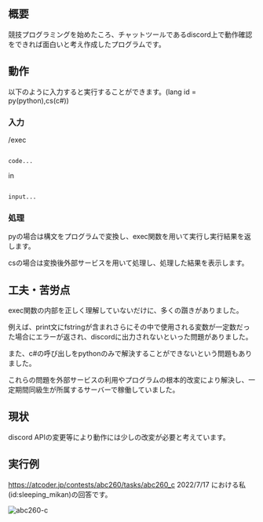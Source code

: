 ## 概要

競技プログラミングを始めたころ、チャットツールであるdiscord上で動作確認をできれば面白いと考え作成したプログラムです。

## 動作

以下のように入力すると実行することができます。(lang id = py(python),cs(c#))

### 入力

/exec <lang id>

```<lang id(任意)>

code...

```

in

```

input...

```

### 処理

pyの場合は構文をプログラムで変換し、exec関数を用いて実行し実行結果を返します。

csの場合は変換後外部サービスを用いて処理し、処理した結果を表示します。

## 工夫・苦労点

exec関数の内部を正しく理解していないだけに、多くの躓きがありました。

例えば、print文にfstringが含まれさらにその中で使用される変数が一定数だった場合にエラーが返され、discordに出力されないといった問題がありました。

また、c#の呼び出しをpythonのみで解決することができないという問題もありました。

これらの問題を外部サービスの利用やプログラムの根本的改変により解決し、一定期間同級生が所属するサーバーで稼働していました。

## 現状

discord APIの変更等により動作には少しの改変が必要と考えています。

## 実行例

https://atcoder.jp/contests/abc260/tasks/abc260_c 2022/7/17 における私(id:sleeping_mikan)の回答です。

![abc260-c](https://github.com/f-atsuhiro/code-executer-bot/assets/163499167/b54ad70b-45f2-4f82-8899-2b9ef245ae10)

